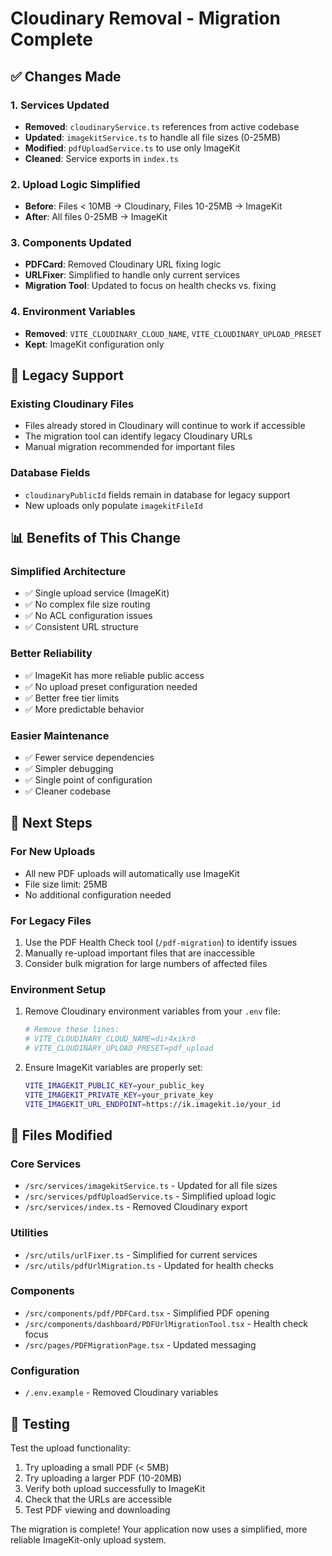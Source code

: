 # Cloudinary Removal - Migration Complete

## ✅ Changes Made

### 1. Services Updated
- **Removed**: `cloudinaryService.ts` references from active codebase
- **Updated**: `imagekitService.ts` to handle all file sizes (0-25MB)
- **Modified**: `pdfUploadService.ts` to use only ImageKit
- **Cleaned**: Service exports in `index.ts`

### 2. Upload Logic Simplified
- **Before**: Files < 10MB → Cloudinary, Files 10-25MB → ImageKit
- **After**: All files 0-25MB → ImageKit

### 3. Components Updated
- **PDFCard**: Removed Cloudinary URL fixing logic
- **URLFixer**: Simplified to handle only current services
- **Migration Tool**: Updated to focus on health checks vs. fixing

### 4. Environment Variables
- **Removed**: `VITE_CLOUDINARY_CLOUD_NAME`, `VITE_CLOUDINARY_UPLOAD_PRESET`
- **Kept**: ImageKit configuration only

## 🔄 Legacy Support

### Existing Cloudinary Files
- Files already stored in Cloudinary will continue to work if accessible
- The migration tool can identify legacy Cloudinary URLs
- Manual migration recommended for important files

### Database Fields
- `cloudinaryPublicId` fields remain in database for legacy support
- New uploads only populate `imagekitFileId`

## 📊 Benefits of This Change

### Simplified Architecture
- ✅ Single upload service (ImageKit)
- ✅ No complex file size routing
- ✅ No ACL configuration issues
- ✅ Consistent URL structure

### Better Reliability
- ✅ ImageKit has more reliable public access
- ✅ No upload preset configuration needed
- ✅ Better free tier limits
- ✅ More predictable behavior

### Easier Maintenance
- ✅ Fewer service dependencies
- ✅ Simpler debugging
- ✅ Single point of configuration
- ✅ Cleaner codebase

## 🚀 Next Steps

### For New Uploads
- All new PDF uploads will automatically use ImageKit
- File size limit: 25MB
- No additional configuration needed

### For Legacy Files
1. Use the PDF Health Check tool (`/pdf-migration`) to identify issues
2. Manually re-upload important files that are inaccessible
3. Consider bulk migration for large numbers of affected files

### Environment Setup
1. Remove Cloudinary environment variables from your `.env` file:
   ```bash
   # Remove these lines:
   # VITE_CLOUDINARY_CLOUD_NAME=dir4xikr0
   # VITE_CLOUDINARY_UPLOAD_PRESET=pdf_upload
   ```

2. Ensure ImageKit variables are properly set:
   ```bash
   VITE_IMAGEKIT_PUBLIC_KEY=your_public_key
   VITE_IMAGEKIT_PRIVATE_KEY=your_private_key
   VITE_IMAGEKIT_URL_ENDPOINT=https://ik.imagekit.io/your_id
   ```

## 🔧 Files Modified

### Core Services
- `/src/services/imagekitService.ts` - Updated for all file sizes
- `/src/services/pdfUploadService.ts` - Simplified upload logic
- `/src/services/index.ts` - Removed Cloudinary export

### Utilities
- `/src/utils/urlFixer.ts` - Simplified for current services
- `/src/utils/pdfUrlMigration.ts` - Updated for health checks

### Components
- `/src/components/pdf/PDFCard.tsx` - Simplified PDF opening
- `/src/components/dashboard/PDFUrlMigrationTool.tsx` - Health check focus
- `/src/pages/PDFMigrationPage.tsx` - Updated messaging

### Configuration
- `/.env.example` - Removed Cloudinary variables

## 🎯 Testing

Test the upload functionality:
1. Try uploading a small PDF (< 5MB)
2. Try uploading a larger PDF (10-20MB)
3. Verify both upload successfully to ImageKit
4. Check that the URLs are accessible
5. Test PDF viewing and downloading

The migration is complete! Your application now uses a simplified, more reliable ImageKit-only upload system.
